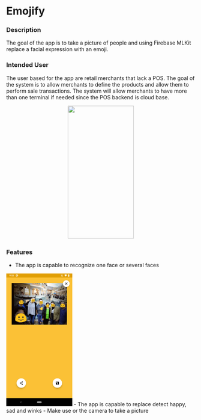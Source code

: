 # Emojify

### Description
The goal of the app is to take a picture of people and using Firebase MLKit replace a facial 
expression with an emoji.

### Intended User
The user based for the app are retail merchants that lack a POS. The goal of the system is to allow 
merchants to define the products and allow them to perform sale transactions. The system will allow 
merchants to have more than one terminal if needed since the POS backend is cloud base.

<p align="center">
<img src="/images/demo_single_face.gif " alt="" data-canonical-src="/images/demo_single_face.gif " width="176" height="353" />
</p>

### Features
- The app is capable to recognize one face or several faces
<img src="/images/multiple_faces.png " alt="" data-canonical-src="/images/multiple_faces.png " width="176" height="353" />
- The app is capable to replace detect happy, sad and winks
- Make use or the camera to take a picture
